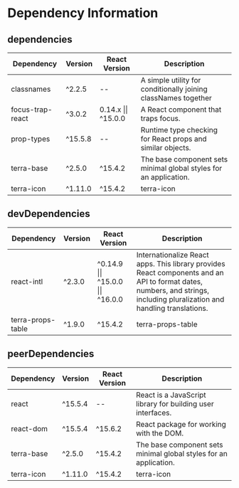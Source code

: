 # Dependency Information

## dependencies
| Dependency | Version | React Version | Description |
|-|-|-|-|
| classnames | ^2.2.5 | -- | A simple utility for conditionally joining classNames together |
| focus-trap-react | ^3.0.2 | 0.14.x \|\| ^15.0.0 | A React component that traps focus. |
| prop-types | ^15.5.8 | -- | Runtime type checking for React props and similar objects. |
| terra-base | ^2.5.0 | ^15.4.2 | The base component sets minimal global styles for an application. |
| terra-icon | ^1.11.0 | ^15.4.2 | terra-icon |

## devDependencies
| Dependency | Version | React Version | Description |
|-|-|-|-|
| react-intl | ^2.3.0 | ^0.14.9 \|\| ^15.0.0 \|\| ^16.0.0 | Internationalize React apps. This library provides React components and an API to format dates, numbers, and strings, including pluralization and handling translations. |
| terra-props-table | ^1.9.0 | ^15.4.2 | terra-props-table |

## peerDependencies
| Dependency | Version | React Version | Description |
|-|-|-|-|
| react | ^15.5.4 | -- | React is a JavaScript library for building user interfaces. |
| react-dom | ^15.5.4 | ^15.6.2 | React package for working with the DOM. |
| terra-base | ^2.5.0 | ^15.4.2 | The base component sets minimal global styles for an application. |
| terra-icon | ^1.11.0 | ^15.4.2 | terra-icon |
